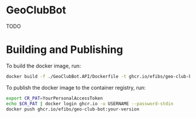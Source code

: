# GeoClubBot
TODO

# Building and Publishing

To build the docker image, run:
```bash
docker build -f ./GeoClubBot.API/Dockerfile -t ghcr.io/efibs/geo-club-bot:your-version .
```

To publish the docker image to the container registry, run:
```bash
export CR_PAT=YourPersonalAccessToken
echo $CR_PAT | docker login ghcr.io -u USERNAME --password-stdin
docker push ghcr.io/efibs/geo-club-bot:your-version
```